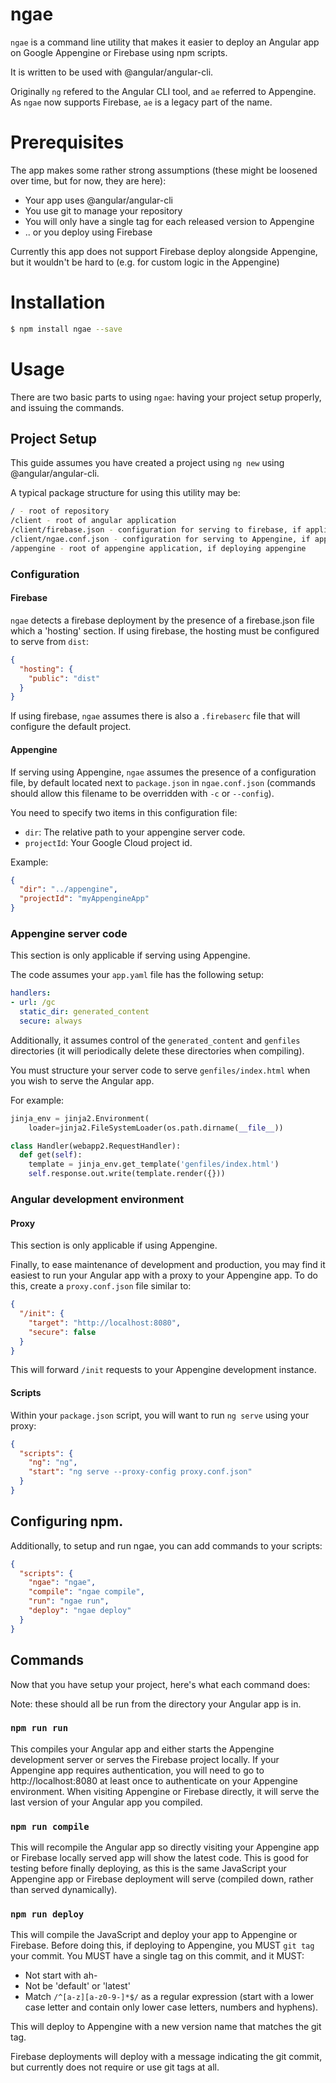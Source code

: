 # ngae

`ngae` is a command line utility that makes it easier to deploy an Angular app
on Google Appengine or Firebase using npm scripts.

It is written to be used with @angular/angular-cli.

Originally `ng` refered to the Angular CLI tool, and `ae` referred to Appengine.
As `ngae` now supports Firebase, `ae` is a legacy part of the name.

# Prerequisites

The app makes some rather strong assumptions (these might be loosened over time,
but for now, they are here):

* Your app uses @angular/angular-cli
* You use git to manage your repository
* You will only have a single tag for each released version to Appengine
* .. or you deploy using Firebase

Currently this app does not support Firebase deploy alongside Appengine, but it
wouldn't be hard to (e.g. for custom logic in the Appengine)

# Installation

```sh
$ npm install ngae --save
```

# Usage

There are two basic parts to using `ngae`: having your project setup properly,
and issuing the commands.

## Project Setup

This guide assumes you have created a project using `ng new` using
@angular/angular-cli.

A typical package structure for using this utility may be:

```sh
/ - root of repository
/client - root of angular application
/client/firebase.json - configuration for serving to firebase, if applicable
/client/ngae.conf.json - configuration for serving to Appengine, if applicable
/appengine - root of appengine application, if deploying appengine
```

### Configuration

#### Firebase

`ngae` detects a firebase deployment by the presence of a firebase.json file
which a 'hosting' section. If using firebase, the hosting must be configured to
serve from `dist`:

```json
{
  "hosting": {
    "public": "dist"
  }
}
```

If using firebase, `ngae` assumes there is also a `.firebaserc` file that will
configure the default project.

#### Appengine

If serving using Appengine, `ngae` assumes the presence of a configuration file,
by default located next to `package.json` in `ngae.conf.json` (commands should
allow this filename to be overridden with `-c` or `--config`).

You need to specify two items in this configuration file:

* `dir`: The relative path to your appengine server code.
* `projectId`: Your Google Cloud project id.

Example:

```json
{
  "dir": "../appengine",
  "projectId": "myAppengineApp"
}
```

### Appengine server code

This section is only applicable if serving using Appengine.

The code assumes your `app.yaml` file has the following setup:

```yaml
handlers:
- url: /gc
  static_dir: generated_content
  secure: always
```

Additionally, it assumes control of the `generated_content` and `genfiles`
directories (it will periodically delete these directories when compiling).

You must structure your server code to serve `genfiles/index.html` when you wish
to serve the Angular app.

For example:

```py
jinja_env = jinja2.Environment(
    loader=jinja2.FileSystemLoader(os.path.dirname(__file__))

class Handler(webapp2.RequestHandler):
  def get(self):
    template = jinja_env.get_template('genfiles/index.html')
    self.response.out.write(template.render({}))
```

### Angular development environment

#### Proxy

This section is only applicable if using Appengine.

Finally, to ease maintenance of development and production, you may find it
easiest to run your Angular app with a proxy to your Appengine app. To do this,
create a `proxy.conf.json` file similar to:

```json
{
  "/init": {
    "target": "http://localhost:8080",
    "secure": false
  }
}
```

This will forward `/init` requests to your Appengine development instance.

#### Scripts

Within your `package.json` script, you will want to run `ng serve` using your
proxy:

```json
{
  "scripts": {
    "ng": "ng",
    "start": "ng serve --proxy-config proxy.conf.json"
  }
}
```

## Configuring npm.

Additionally, to setup and run ngae, you can add commands to your scripts:

```json
{
  "scripts": {
    "ngae": "ngae",
    "compile": "ngae compile",
    "run": "ngae run",
    "deploy": "ngae deploy"
  }
}
```

## Commands

Now that you have setup your project, here's what each command does:

Note: these should all be run from the directory your Angular app is in.

### `npm run run`

This compiles your Angular app and either starts the Appengine development
server or serves the Firebase project locally. If your Appengine app requires
authentication, you will need to go to http://localhost:8080 at least once to
authenticate on your Appengine environment. When visiting Appengine or Firebase
directly, it will serve the last version of your Angular app you compiled.

### `npm run compile`

This will recompile the Angular app so directly visiting your Appengine app or
Firebase locally served app will show the latest code. This is good for testing
before finally deploying, as this is the same JavaScript your Appengine app or
Firebase deployment will serve (compiled down, rather than served dynamically).

### `npm run deploy`

This will compile the JavaScript and deploy your app to Appengine or Firebase.
Before doing this, if deploying to Appengine, you MUST `git tag` your commit.
You MUST have a single tag on this commit, and it MUST:

* Not start with ah-
* Not be 'default' or 'latest'
* Match `/^[a-z][a-z0-9-]*$/` as a regular expression (start with a lower case
  letter and contain only lower case letters, numbers and hyphens).

This will deploy to Appengine with a new version name that matches the git tag.

Firebase deployments will deploy with a message indicating the git commit, but
currently does not require or use git tags at all.
